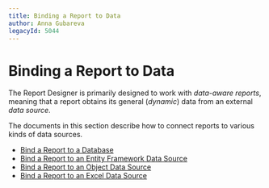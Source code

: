 ```yaml
---
title: Binding a Report to Data
author: Anna Gubareva
legacyId: 5044
---
```

# Binding a Report to Data
The Report Designer is primarily designed to work with _data-aware reports_, meaning that a report obtains its general (_dynamic_) data from an external _data source_.

The documents in this section describe how to connect reports to various kinds of data sources.
* [Bind a Report to a Database](binding-a-report-to-data/bind-a-report-to-a-database.md)
* [Bind a Report to an Entity Framework Data Source](binding-a-report-to-data/bind-a-report-to-an-entity-framework-data-source.md)
* [Bind a Report to an Object Data Source](binding-a-report-to-data/bind-a-report-to-an-object-data-source.md)
* [Bind a Report to an Excel Data Source](binding-a-report-to-data/bind-a-report-to-an-excel-data-source.md)